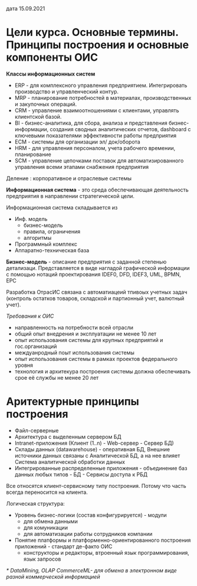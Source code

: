 дата 15.09.2021

# Цели курса. Основные термины. Принципы построения и основные компоненты ОИС

**Классы информационных систем**
- ERP - для комплексного управления предприятием. Интегрировать производство и управленческий контур. 
- MRP - планирование потребностей в материалах, производственных и закупочных операций. 
- CRM - управление взаимоотношениями с клиентами, управлять клиентской базой. 
- BI - бизнес-аналитика, для сбора, анализа и представления бизнес-информации, создания сводных аналитических отчетов, dashboard с ключевыми показателями эффективности работы предприятия
- ECM - системы для организации эл/ док/оборота
- HRM - для управления персоналом, учета рабочего времении, планирование 
- SCM - управление цепочками поставок для автоматизированного управления всеми этапами снабжения предприятия

Деление : корпоративное и отраслевые системы


**Информационная система** - это среда обеспечивающая деятельность предприятия в направлении стратегической цели. 

Информационная система складывается из 
- Инф. модель
    - бизнес-модель 
    - правила, ограничения
    - алгоритмы
- Программный комплекс
- Аппаратно-техническая база

**Бизнес-модель** - описание предприятия с заданной степенью детализаци. Предcтавляется в виде нагладой графической информации с помощью нотаций проектирования IDEF0, DFD, IDEF3, UML, BPMN, EPC

Разработка ОтрасИС связана с автоматиацеий тпивоых учетных задач (контроль  остатков товаров, складской и партионный учет, валютный учет).

_Требования к ОИС_
* направленность на потребности всей отрасли
* общий опыт внедрения и эксплуатации не менее 10 лет
* опыт использования системы для крупных предприятий и гос.организаций
* междуанродный поыт использования системы
* опыт использования системы в рамках проектов федерального уровня
* технология и архитекура построения системы должна обеспечивать срое её службы не менее 20 лет

# Аритектурные принципы построения

* Файл-серверные 
* Архитектура с выделенным сервером БД 
* Intranet-приложения (Клиент (1..n) - Web-сервер - Сервер БД)
* Склады данных (datawarehouse) - оперативная БД, Внешние источники данных связаны с Аналитической БД, а на нее влияет Система аналитической обработки данных
* Интегрированные распределенные приложения - объединение баз данных любых типов - БД - Сервисы доступа к РБД

Все относятся клиент-сервисному типу построения. Потому что часть всегда переносится на клиента. 

Логическая структура: 

- Уровень бизнес-логики (состав конфигурируется) - модули
    - для обмена данными
    - для комуникации
    - для автоматизации работы сотрудников компании
- Понятие платформы и платформенно-ориентированного построения приложений - стандарт де-факто ОИС
    - конструкторы и редакторы, втроенный язык программирования, язык запросов



_* DataMining, OLAP_
_CommerceML- для обмена в электронном виде разной коммерческой информацией_

